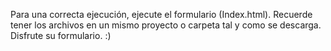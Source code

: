 Para una correcta ejecución, ejecute el formulario 
(Index.html). Recuerde tener los archivos en un mismo
proyecto o carpeta tal y como se descarga.
Disfrute su formulario. :)
